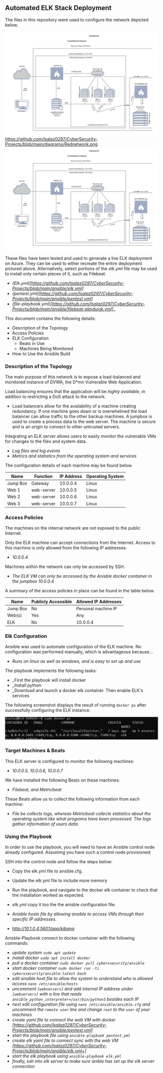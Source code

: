## Automated ELK Stack Deployment

The files in this repository were used to configure the network depicted below.

![/diagrams/Rednetwork.png](https://github.com/Isalaz0297/CyberSecurity-Projects/blob/main/diagrams/Elk-network.png)https://github.com/Isalaz0297/CyberSecurity-Projects/blob/main/diagrams/Rednetwork.png
![/diagrams/Elk-network.png](https://github.com/Isalaz0297/CyberSecurity-Projects/blob/main/diagrams/Elk-network.png)

These files have been tested and used to generate a live ELK deployment on Azure. They can be used to either recreate the entire deployment pictured above. Alternatively, select portions of the *elk.yml* file may be used to install only certain pieces of it, such as Filebeat.

- _(Elk.yml)[https://github.com/Isalaz0297/CyberSecurity-Projects/blob/main/ansible/elk.yml]_
- _(pentest.yml)[https://github.com/Isalaz0297/CyberSecurity-Projects/blob/main/ansible/pentest.yml]_
- _(file-playbook.yml)[https://github.com/Isalaz0297/CyberSecurity-Projects/blob/main/ansible/filebeat-playbook.yml]__

This document contains the following details:
- Description of the Topology
- Access Policies
- ELK Configuration
  - Beats in Use
  - Machines Being Monitored
- How to Use the Ansible Build


### Description of the Topology

The main purpose of this network is to expose a load-balanced and monitored instance of DVWA, the D*mn Vulnerable Web Application.

Load balancing ensures that the application will be *highly available*, in addition to restricting a DoS attack to the network.
-  Load balancers allow for the availability of a machine creating redundancy. If one machine goes down or is overwhelmed the load balancer can allow traffic to the other backup machines. A jumpbox is used to create a process data to the web server. The machine is secure and is an origin to connect to other untrusted servers.


Integrating an ELK server allows users to easily monitor the vulnerable VMs for changes to the files and system data.
- _Log files and log events_
- _Metrics and statistics from the operating system and services_

The configuration details of each machine may be found below.

| Name     | Function | IP Address | Operating System |
|----------|----------|------------|------------------|
| Jump Box | Gateway  | 10.0.0.4   | Linux            |
| Web 1    |web-server| 10.0.0.5   | Linux            |
| Web 2    |web-server| 10.0.0.6   | Linux            |
| Web 3    |web-server| 10.0.0.7   | Linux            |

### Access Policies

The machines on the internal network are not exposed to the public Internet. 

Only the ELK machine can accept connections from the Internet. Access to this machine is only allowed from the following IP addresses:
- _10.0.0.4_

Machines within the network can only be accessed by SSH.
- _The ELK VM can only be accessed by the Anisble docker container in the jumpbox *10.0.0.4*_

A summary of the access policies in place can be found in the table below.

| Name     | Publicly Accessible | Allowed IP Addresses |
|----------|---------------------|----------------------|
| Jump Box | No                  | Personal machine IP  |
| Web(s)   | Yes                 | Any                  |
| ELK      | No                  | 10.0.0.4
### Elk Configuration

Ansible was used to automate configuration of the ELK machine. No configuration was performed manually, which is advantageous because...
- _Runs on linux as well as windows, and is easy to set up and use_

The playbook implements the following tasks:
- _First the playbook will install docker
- _Install python
- _Download and launch a docker elk container. Then enable ELK's services

The following screenshot displays the result of running `docker ps` after successfully configuring the ELK instance.

![CyberSecurity-Projects/Images/docker_ps.png](https://github.com/Isalaz0297/CyberSecurity-Projects/blob/main/images/Docker_ps.png)

### Target Machines & Beats
This ELK server is configured to monitor the following machines:
- _10.0.0.5, 10.0.0.6, 10.0.0.7_

We have installed the following Beats on these machines:
- _Filebeat, and Metricbeat_

These Beats allow us to collect the following information from each machine:
- _File be collects logs, whereas Metricbeat collects statistics about the operating system like what programs have been processed. The logs gather information of users data._

### Using the Playbook
In order to use the playbook, you will need to have an Ansible control node already configured. Assuming you have such a control node provisioned: 

SSH into the control node and follow the steps below:
- Copy the elk.yml file to ansible.cfg.
- Update the elk.yml file to include more memory
- Run the playbook, and navigate to the docker elk container to check that the installation worked as expected.

- _elk.yml_ copy it too the the anisble configuration file.
- _Anisble hosts file by allowing ansible to access VMs through their specific IP addresses._
- _http://10.1.0.4:5601/app/kibana_

Anisble-Playbook
connect to docker container with the following commands:
- _update system `sudo apt update`_
- _install docker `sudo apt install docker`_
- _pull a docker container `sudo docker pull cyberxsecurity/ansible`_
- _start docker container `sudo docker run -ti cyberxsecurity/ansible:latest bash`_
- _edit ansible host  file to allow the system to understand who is allowed access `nano /etc/ansible/hosts`_
- _uncomment `[webservers]` and add internal IP address under `[webservers]` with a line that reads `ansible_python_interpreter=/usr/bin/python3` besides each IP_
- _next edit configuration file using `nano /etc/ansible/ansible.cfg` and uncomment the `remote user` line and change `root` to the `user` of your machines_
- _create yaml file to connect the web VM with docker [https://github.com/Isalaz0297/CyberSecurity-Projects/blob/main/ansible/pentest.yml]_
- _start the playbook file using `ansible-playbook pentest.yml`_
- _create elk yaml file to connect sync with the web VM [https://github.com/Isalaz0297/CyberSecurity-Projects/blob/main/ansible/elk.yml+]_
- _start the elk playbook using `ansible-playbook elk.yml`_
- _finally, ssh into elk server to make sure anible has set up the elk server connection_



